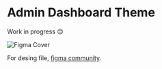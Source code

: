 # Admin Dashboard Theme
Work in progress 😊

![Figma Cover](https://raw.githubusercontent.com/if3lc/webarazi-admin-dashboard-theme/main/images/cover.png)

For desing file, [figma community](https://www.figma.com/community/file/1160636036380445925).
